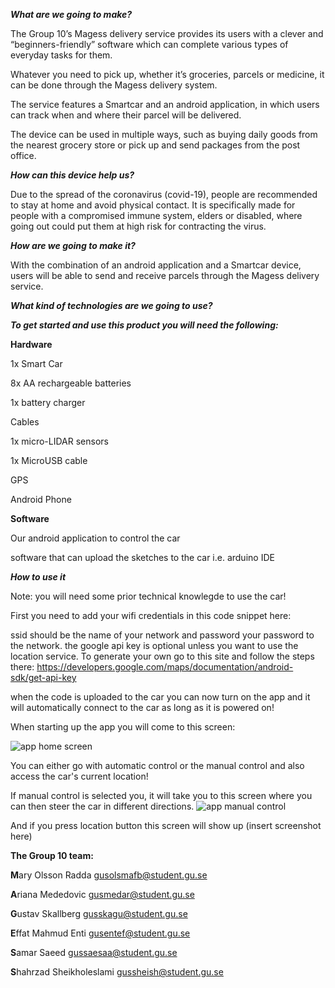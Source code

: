 **_What are we going to make?_**

The Group 10’s Magess delivery service provides its users with a clever and “beginners-friendly” software which can complete various types of everyday tasks for them.

Whatever you need to pick up, whether it’s groceries, parcels or medicine, it can be done through the Magess delivery system.

The service features a Smartcar and an android application, in which users can track when and where their parcel will be delivered.

The device can be used in multiple ways, such as buying daily goods from the nearest grocery store or pick up and send packages from the post office. 

**_How can this device help us?_**

Due to the spread of the coronavirus (covid-19), people are recommended to stay at home and avoid physical contact. It is specifically made for people with a compromised immune system, elders or disabled, where going out could put them at high risk for contracting the virus.

**_How are we going to make it?_**

With the combination of an android application and a Smartcar device, users will be able to send and receive parcels through the Magess delivery service.
 
**_What kind of technologies are we going to use?_**


**_To get started and use this product you will need the following:_**


**Hardware**

1x Smart Car

8x AA rechargeable batteries

1x battery charger

Cables

1x micro-LIDAR sensors

1x MicroUSB cable

GPS

Android Phone

**Software**

Our android application to control the car

software that can upload the sketches to the car i.e. arduino IDE


**_How to use it_**

Note: you will need some prior technical knowlegde to use the car!

First you need to add your wifi credentials in this code snippet here:

ssid should be the name of your network and password your password to the network.
the google api key is optional unless you want to use the location service.
To generate your own go to this site and follow the steps there: https://developers.google.com/maps/documentation/android-sdk/get-api-key

when the code is uploaded to the car you can now turn on the app and it will automatically connect to the car as long as it is powered on!

When starting up the app you will come to this screen:

![app home screen](https://media.discordapp.net/attachments/701790165643034734/715542183482097684/startscreen.jpg?width=471&height=668)

You can either go with automatic control or the manual control and also access the car's current location!

If manual control is selected you, it will take you to this screen where you can then steer the car in different directions.
![app manual control](https://media.discordapp.net/attachments/701790165643034734/715542163596771398/manualcontrol.jpg?width=321&height=668)

And if you press location button this screen will show up
(insert screenshot here)







**The Group 10 team:**

**M**ary Olsson Radda                     gusolsmafb@student.gu.se

**A**riana Mededovic                      gusmedar@student.gu.se

**G**ustav Skallberg                      gusskagu@student.gu.se

**E**ffat Mahmud Enti                     gusentef@student.gu.se

**S**amar Saeed                           gussaesaa@student.gu.se

**S**hahrzad Sheikholeslami               gussheish@student.gu.se 





